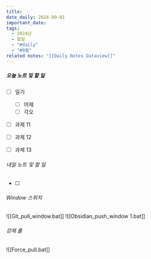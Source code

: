 ```yaml
---
title: 
date_daily: 2024-09-01
important_date: 
tags:
  - 2024년
  - 할일
  - "#daily"
  - "#9월"
related notes: "[[Daily Notes Dataview]]"
---
```

##### 오늘 노트 및 할 일 
- [ ]  일기
	- [ ] 어제
	- [ ] 각오
- [ ] 과제 11
- [ ] 과제 12
- [ ] 과제 13




###### 내일 노트 및 할 일
- [ ] 


######  Window 스위치
![[Git_pull_window.bat]]
![[Obsidian_push_window 1.bat]]



###### 강제 풀
![[Force_pull.bat]]